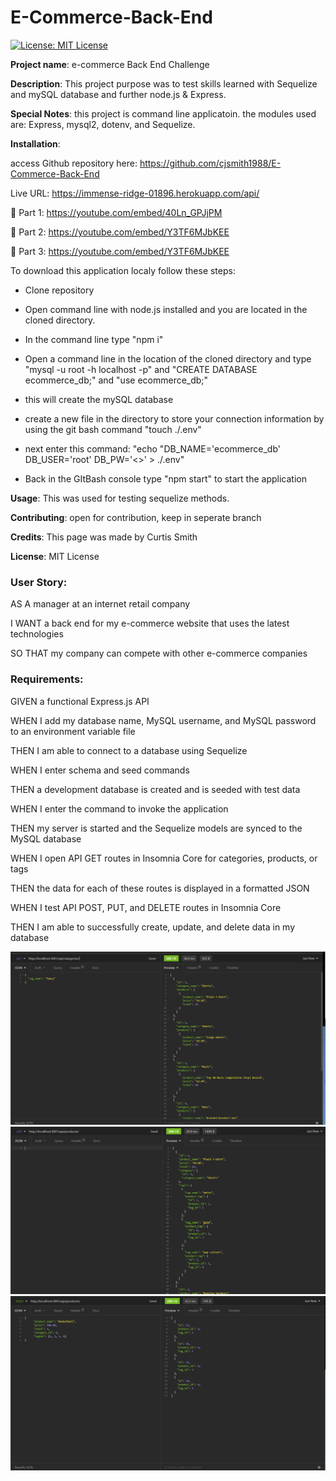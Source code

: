 # E-Commerce-Back-End
[![License: MIT License](https://img.shields.io/badge/License-MIT-brightgreen.svg)](https://choosealicense.com/licenses/mit/)
 
**Project name**: e-commerce Back End Challenge

**Description**: This project purpose was to test skills learned with Sequelize and mySQL database and further node.js & Express.

**Special Notes**: this project is command line applicatoin. the modules used are: Express, mysql2, dotenv, and Sequelize.

**Installation**: 	

access Github repository here: https://github.com/cjsmith1988/E-Commerce-Back-End

Live URL: https://immense-ridge-01896.herokuapp.com/api/

🎥 Part 1: https://youtube.com/embed/40Ln_GPJjPM

🎥 Part 2: https://youtube.com/embed/Y3TF6MJbKEE

🎥 Part 3: https://youtube.com/embed/Y3TF6MJbKEE


To download this application localy follow these steps:

- Clone repository

- Open command line with node.js installed and you are located in the cloned directory.

- In the command line type "npm i"

- Open a command line in the location of the cloned directory and type "mysql -u root -h localhost -p" and "CREATE DATABASE ecommerce_db;" and "use ecommerce_db;"

- this will create the mySQL database

- create a new file in the directory to store your connection information by using the git bash command "touch ./.env"

- next enter this command: "echo "DB_NAME='ecommerce_db'
DB_USER='root'
DB_PW='<<your mySQL password>>' > ./.env"

- Back in the GItBash console type "npm start" to start the application

**Usage**: This was used for testing sequelize methods.

**Contributing**: open for contribution, keep in seperate branch

**Credits**: This page was made by Curtis Smith

**License**: MIT License

### User Story:

AS A manager at an internet retail company

I WANT a back end for my e-commerce website that uses the latest technologies

SO THAT my company can compete with other e-commerce companies

### Requirements:

GIVEN a functional Express.js API

WHEN I add my database name, MySQL username, and MySQL password to an environment variable file

THEN I am able to connect to a database using Sequelize

WHEN I enter schema and seed commands

THEN a development database is created and is seeded with test data

WHEN I enter the command to invoke the application

THEN my server is started and the Sequelize models are synced to the MySQL database

WHEN I open API GET routes in Insomnia Core for categories, products, or tags

THEN the data for each of these routes is displayed in a formatted JSON

WHEN I test API POST, PUT, and DELETE routes in Insomnia Core

THEN I am able to successfully create, update, and delete data in my database

![Api Category view](https://github.com/cjsmith1988/E-Commerce-Back-End/blob/main/images/insomniaCategoryScreenGrab.PNG?raw=true)
![Api Product view](https://github.com/cjsmith1988/E-Commerce-Back-End/blob/main/images/insomniaProductsScreenGrab.PNG?raw=true)
![Api Product POST view](https://github.com/cjsmith1988/E-Commerce-Back-End/blob/main/images/insomniaProductsPOSTScreenGrab.PNG?raw=true)
